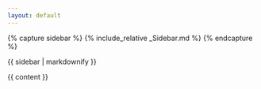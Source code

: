 ```yaml
---
layout: default
---
```

{% capture sidebar %}
{% include_relative _Sidebar.md %}
{% endcapture %}

<div class="sidebar">
{{ sidebar | markdownify }}
</div>

{{ content }}
